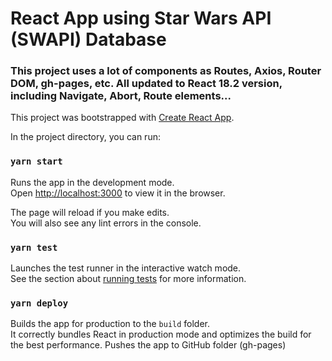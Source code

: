 # React App using Star Wars API (SWAPI) Database

### This project uses a lot of components as Routes, Axios, Router DOM, gh-pages, etc. All updated to React 18.2 version, including Navigate, Abort, Route elements...

This project was bootstrapped with [Create React App](https://github.com/facebook/create-react-app).

In the project directory, you can run:

### `yarn start`

Runs the app in the development mode.\
Open [http://localhost:3000](http://localhost:3000) to view it in the browser.

The page will reload if you make edits.\
You will also see any lint errors in the console.

### `yarn test`

Launches the test runner in the interactive watch mode.\
See the section about [running tests](https://facebook.github.io/create-react-app/docs/running-tests) for more information.

### `yarn deploy`

Builds the app for production to the `build` folder.\
It correctly bundles React in production mode and optimizes the build for the best performance.
Pushes the app to GitHub folder (gh-pages)
